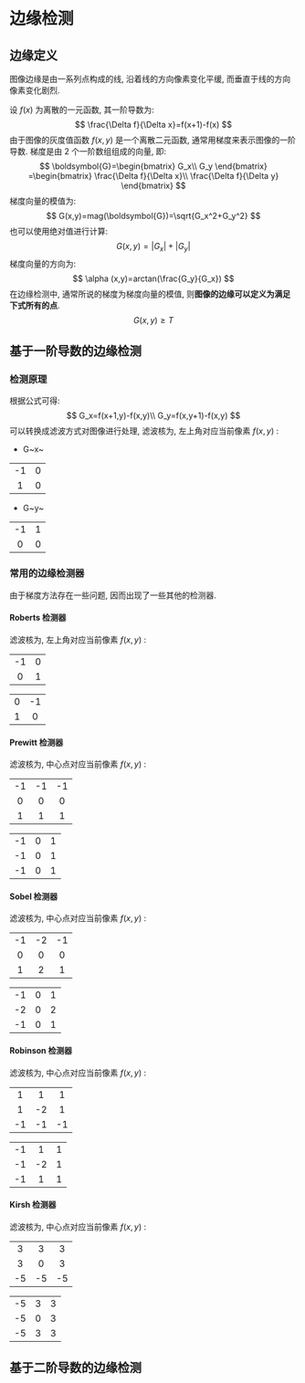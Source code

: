 # 边缘检测

## 边缘定义

图像边缘是由一系列点构成的线, 沿着线的方向像素变化平缓, 而垂直于线的方向像素变化剧烈.

设 $f(x)$ 为离散的一元函数, 其一阶导数为:
$$
\frac{\Delta f}{\Delta x}=f(x+1)-f(x)
$$
由于图像的灰度值函数 $f(x,y)$ 是一个离散二元函数, 通常用梯度来表示图像的一阶导数. 梯度是由 2 个一阶数组组成的向量, 即:
$$
\boldsymbol{G}=\begin{bmatrix}
G_x\\
G_y
\end{bmatrix}
=\begin{bmatrix}
\frac{\Delta f}{\Delta x}\\
\frac{\Delta f}{\Delta y}
\end{bmatrix}
$$
梯度向量的模值为:
$$
G(x,y)=mag(\boldsymbol{G})=\sqrt{G_x^2+G_y^2}
$$
也可以使用绝对值进行计算:
$$
G(x,y)=|G_x|+|G_y|
$$
梯度向量的方向为:
$$
\alpha (x,y)=arctan(\frac{G_y}{G_x})
$$
在边缘检测中, 通常所说的梯度为梯度向量的模值, 则**图像的边缘可以定义为满足下式所有的点**.
$$
G(x,y)≥T
$$
## 基于一阶导数的边缘检测

### 检测原理

根据公式可得:
$$
G_x=f(x+1,y)-f(x,y)\\
G_y=f(x,y+1)-f(x,y)
$$
可以转换成滤波方式对图像进行处理, 滤波核为, 左上角对应当前像素 $f(x,y)$ :

- G~x~

|      |      |
| :--: | :--: |
|  -1  |  0   |
|  1   |  0   |

- G~y~

|      |      |
| :--: | :--: |
|  -1  |  1   |
|  0   |  0   |

### 常用的边缘检测器

由于梯度方法存在一些问题, 因而出现了一些其他的检测器.

#### Roberts 检测器

滤波核为, 左上角对应当前像素 $f(x,y)$ :

|      |      |
| :--: | :--: |
|  -1  |  0   |
|  0   |  1   |

|      |      |
| :--: | :--: |
|  0   |  -1  |
|  1   |  0   |

#### Prewitt 检测器

滤波核为, 中心点对应当前像素 $f(x,y)$ :

|      |      |      |
| :--: | :--: | :--: |
|  -1  |  -1  |  -1  |
|  0   |  0   |  0   |
|  1   |  1   |  1   |

|      |      |      |
| :--: | :--: | :--: |
|  -1  |  0   |  1   |
|  -1  |  0   |  1   |
|  -1  |  0   |  1   |

#### Sobel 检测器

滤波核为, 中心点对应当前像素 $f(x,y)$ :

|      |      |      |
| :--: | :--: | :--: |
|  -1  |  -2  |  -1  |
|  0   |  0   |  0   |
|  1   |  2   |  1   |

|      |      |      |
| :--: | :--: | :--: |
|  -1  |  0   |  1   |
|  -2  |  0   |  2   |
|  -1  |  0   |  1   |

#### Robinson 检测器

滤波核为, 中心点对应当前像素 $f(x,y)$ :

|      |      |      |
| :--: | :--: | :--: |
|  1   |  1   |  1   |
|  1   |  -2  |  1   |
|  -1  |  -1  |  -1  |

|      |      |      |
| :--: | :--: | :--: |
|  -1  |  1   |  1   |
|  -1  |  -2  |  1   |
|  -1  |  1   |  1   |

#### Kirsh 检测器

滤波核为, 中心点对应当前像素 $f(x,y)$ :

|      |      |      |
| :--: | :--: | :--: |
|  3   |  3   |  3   |
|  3   |  0   |  3   |
|  -5  |  -5  |  -5  |

|      |      |      |
| :--: | :--: | :--: |
|  -5  |  3   |  3   |
|  -5  |  0   |  3   |
|  -5  |  3   |  3   |

## 基于二阶导数的边缘检测

